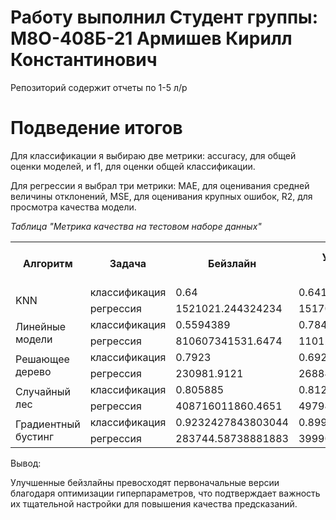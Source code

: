 # Работу выполнил Студент группы: М8О-408Б-21 Армишев Кирилл Константинович

Репозиторий содержит отчеты по 1-5 л/р

# Подведение итогов

Для классификации я выбираю две метрики: accuracy, для общей оценки моделей, и f1, для оценки общей классификации.

Для регрессии я выбрал три метрики: MAE, для оценивания средней величины отклонений, MSE, для оценивания крупных ошибок, R2, для просмотра качества модели. 

*Таблица "Метрика качества на тестовом наборе данных"*
<table>
    <tr>
        <th rowspan="1">Алгоритм</th>
        <th>Задача</th>
        <th>Бейзлайн</th>
        <th>Улучшенный бейзлайн</th>
        <th>Самостоятельная имплементация алгоритма</th>
    </tr>
    <tr>
        <td rowspan="2">KNN</td>
        <td>классификация</td>
        <td>0.64</td>
        <td>0.641</td>
        <td>0.64</td>
    </tr>
    <tr>
        <td>регрессия</td>
        <td>1521021.244324234</td>
        <td>1517029.545444454</td>
        <td>1521021.244324234</td>
    </tr>
    <tr>
        <td rowspan="2">Линейные модели</td>
        <td>классификация</td>
        <td>0.5594389</td>
        <td>0.78434</td>
        <td>0.1278</td>
    </tr>
    <tr>
        <td>регрессия</td>
        <td>810607341531.6474</td>
        <td>110121.73844</td>
        <td>1.199e+37</td>
    </tr>
    <tr>
        <td rowspan="2">Решающее дерево</td>
        <td>классификация</td>
        <td>0.7923</td>
        <td>0.692</td>
        <td>0.7923033389</td>
    </tr>
    <tr>
        <td>регрессия</td>
        <td>230981.9121</td>
        <td>268841.92096</td>
        <td>1258357.496601176</td>
    </tr>
    <tr>
        <td rowspan="2">Случайный лес</td>
        <td>классификация</td>
        <td>0.805885</td>
        <td>0.81267</td>
        <td>0.3503112620260328</td>
    </tr>
    <tr>
        <td>регрессия</td>
        <td>408716011860.4651</td>
        <td>497947779992.0194</td>
        <td>494091588682.0969</td>
    </tr>
    <tr>
        <td rowspan="2">Градиентный бустинг</td>
        <td>классификация</td>
        <td>0.9232427843803044</td>
        <td>0.8992891341256343</td>
        <td>0.14874589700056541</td>
    </tr>
    <tr>
        <td>регрессия</td>
        <td>283744.58738881883</td>
        <td>399908432921.0732</td>
        <td>2999431.432257423</td>
    </tr>
</table>

Вывод:

Улучшенные бейзлайны превосходят первоначальные версии благодаря оптимизации гиперпараметров, что подтверждает важность их тщательной настройки для повышения качества предсказаний.

